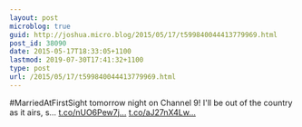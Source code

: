 ```yaml
---
layout: post
microblog: true
guid: http://joshua.micro.blog/2015/05/17/t599840044413779969.html
post_id: 38090
date: 2015-05-17T18:33:05+1100
lastmod: 2019-07-30T17:41:32+1100
type: post
url: /2015/05/17/t599840044413779969.html
---
```

#MarriedAtFirstSight tomorrow night on Channel 9! I'll be out of the country as it airs, s… [t.co/nUO6Pew7j...](http://t.co/nUO6Pew7jw) [t.co/aJ27nX4Lw...](http://t.co/aJ27nX4Lwm)
